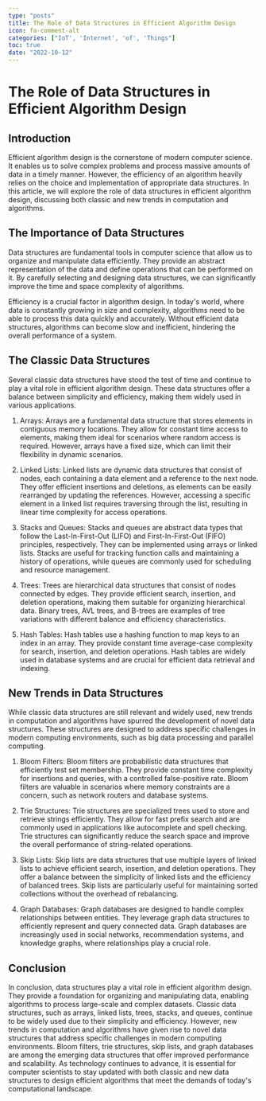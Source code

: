 ```yaml
---
type: "posts"
title: The Role of Data Structures in Efficient Algorithm Design
icon: fa-comment-alt
categories: ["IoT', 'Internet', 'of', 'Things"]
toc: true
date: "2022-10-12"
---
```




# The Role of Data Structures in Efficient Algorithm Design

## Introduction

Efficient algorithm design is the cornerstone of modern computer science. It enables us to solve complex problems and process massive amounts of data in a timely manner. However, the efficiency of an algorithm heavily relies on the choice and implementation of appropriate data structures. In this article, we will explore the role of data structures in efficient algorithm design, discussing both classic and new trends in computation and algorithms.

## The Importance of Data Structures

Data structures are fundamental tools in computer science that allow us to organize and manipulate data efficiently. They provide an abstract representation of the data and define operations that can be performed on it. By carefully selecting and designing data structures, we can significantly improve the time and space complexity of algorithms.

Efficiency is a crucial factor in algorithm design. In today's world, where data is constantly growing in size and complexity, algorithms need to be able to process this data quickly and accurately. Without efficient data structures, algorithms can become slow and inefficient, hindering the overall performance of a system.

## The Classic Data Structures

Several classic data structures have stood the test of time and continue to play a vital role in efficient algorithm design. These data structures offer a balance between simplicity and efficiency, making them widely used in various applications.

1. Arrays: Arrays are a fundamental data structure that stores elements in contiguous memory locations. They allow for constant time access to elements, making them ideal for scenarios where random access is required. However, arrays have a fixed size, which can limit their flexibility in dynamic scenarios.

2. Linked Lists: Linked lists are dynamic data structures that consist of nodes, each containing a data element and a reference to the next node. They offer efficient insertions and deletions, as elements can be easily rearranged by updating the references. However, accessing a specific element in a linked list requires traversing through the list, resulting in linear time complexity for access operations.

3. Stacks and Queues: Stacks and queues are abstract data types that follow the Last-In-First-Out (LIFO) and First-In-First-Out (FIFO) principles, respectively. They can be implemented using arrays or linked lists. Stacks are useful for tracking function calls and maintaining a history of operations, while queues are commonly used for scheduling and resource management.

4. Trees: Trees are hierarchical data structures that consist of nodes connected by edges. They provide efficient search, insertion, and deletion operations, making them suitable for organizing hierarchical data. Binary trees, AVL trees, and B-trees are examples of tree variations with different balance and efficiency characteristics.

5. Hash Tables: Hash tables use a hashing function to map keys to an index in an array. They provide constant time average-case complexity for search, insertion, and deletion operations. Hash tables are widely used in database systems and are crucial for efficient data retrieval and indexing.

## New Trends in Data Structures

While classic data structures are still relevant and widely used, new trends in computation and algorithms have spurred the development of novel data structures. These structures are designed to address specific challenges in modern computing environments, such as big data processing and parallel computing.

1. Bloom Filters: Bloom filters are probabilistic data structures that efficiently test set membership. They provide constant time complexity for insertions and queries, with a controlled false-positive rate. Bloom filters are valuable in scenarios where memory constraints are a concern, such as network routers and database systems.

2. Trie Structures: Trie structures are specialized trees used to store and retrieve strings efficiently. They allow for fast prefix search and are commonly used in applications like autocomplete and spell checking. Trie structures can significantly reduce the search space and improve the overall performance of string-related operations.

3. Skip Lists: Skip lists are data structures that use multiple layers of linked lists to achieve efficient search, insertion, and deletion operations. They offer a balance between the simplicity of linked lists and the efficiency of balanced trees. Skip lists are particularly useful for maintaining sorted collections without the overhead of rebalancing.

4. Graph Databases: Graph databases are designed to handle complex relationships between entities. They leverage graph data structures to efficiently represent and query connected data. Graph databases are increasingly used in social networks, recommendation systems, and knowledge graphs, where relationships play a crucial role.

## Conclusion

In conclusion, data structures play a vital role in efficient algorithm design. They provide a foundation for organizing and manipulating data, enabling algorithms to process large-scale and complex datasets. Classic data structures, such as arrays, linked lists, trees, stacks, and queues, continue to be widely used due to their simplicity and efficiency. However, new trends in computation and algorithms have given rise to novel data structures that address specific challenges in modern computing environments. Bloom filters, trie structures, skip lists, and graph databases are among the emerging data structures that offer improved performance and scalability. As technology continues to advance, it is essential for computer scientists to stay updated with both classic and new data structures to design efficient algorithms that meet the demands of today's computational landscape.